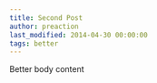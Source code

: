 ```yaml
---
title: Second Post
author: preaction
last_modified: 2014-04-30 00:00:00
tags: better
---
```

Better body content

